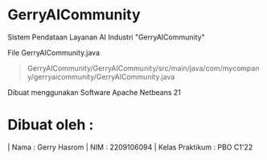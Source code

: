# GerryAICommunity 
Sistem Pendataan Layanan AI Industri "GerryAICommunity"

File GerryAICommunity.java
>   GerryAICommunity/GerryAICommunity/src/main/java/com/mycompany/gerryaicommunity/GerryAICommunity.java


Dibuat menggunakan Software Apache Netbeans 21

Dibuat oleh :
==============
| Nama : Gerry Hasrom
| NIM  : 2209106094
| Kelas Praktikum : PBO C1'22
